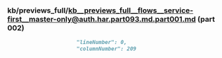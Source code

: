 ### kb/previews_full/kb__previews_full__flows__service-first__master-only@auth.har.part093.md.part001.md (part 002)

```md
                      "lineNumber": 0,
                      "columnNumber": 209
            
```

```
